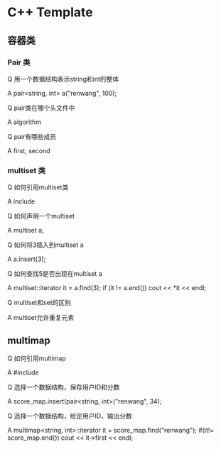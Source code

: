# C++ Template

## 容器类

### Pair 类

Q 用一个数据结构表示string和int的整体

A pair<string, int> a("renwang", 100);

Q pair类在哪个头文件中

A algorithm

Q pair有哪些成员

A first, second

### multiset 类

Q 如何引用multiset类

A include<set>

Q 如何声明一个multiset

A multiset<int> a;

Q 如何将3插入到multiset<int> a

A a.insert(3);

Q 如何查找5是否出现在multiset<int> a

A multiset<int>::iterator it = a.find(3); if (it != a.end()) cout << *it << endl;

Q multiset和set的区别

A multiset允许重复元素

## multimap

Q 如何引用multimap

A #include<multimap>

Q 选择一个数据结构，保存用户ID和分数

A score_map.insert(pair<string, int>("renwang", 34);

Q 选择一个数据结构，给定用户ID，输出分数

A multimap<string, int>::iterator it = score_map.find("renwang"); if(it!= score_map.end()) cout << it->first << endl;


